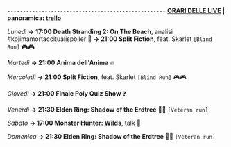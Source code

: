 <code>---------------------------------------------------</code>
<b><u>ORARI DELLE LIVE</u> | panoramica: <a href="https://trello.com/b/iKwdSGf3/sabaku">trello</a></b>

<i>Lunedì</i>
<b>→ 17:00 Death Stranding 2: On The Beach</b>, analisi #kojimamortaccitualispoiler 👣
<b>→ 21:00 Split Fiction</b>, feat. Skarlet <code>[Blind Run]</code> 🎮🎮

<i>Martedì</i>
<b>→ 21:00 Anima dell'Anima</b> 🔥

<i>Mercoledì</i>
<b>→ 21:00 Split Fiction</b>, feat. Skarlet <code>[Blind Run]</code> 🎮🎮

<i>Giovedì</i>
<b>→ 21:00 Finale Poly Quiz Show </b> ❓

<i>Venerdì</i>
<b>→ 21:30 Elden Ring: Shadow of the Erdtree</b> 🌲🌑 <code>[Veteran run]</code>

<i>Sabato</i>
<b>→ 17:00 Monster Hunter: Wilds</b>, talk 🐗

<i>Domenica</i>
<b>→ 21:30 Elden Ring: Shadow of the Erdtree</b> 🌲🌑 <code>[Veteran run]</code>
